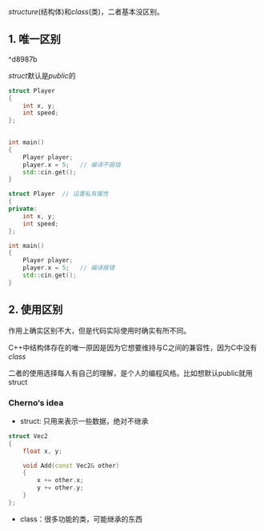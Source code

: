 *structure*(结构体)和*class*(类)，二者基本没区别。

## 1. 唯一区别

^d8987b

*struct*默认是*public*的

```cpp
struct Player
{	
	int x, y;
	int speed;
};

	
int main()
{
	Player player;
	player.x = 5;   // 编译不报错
	std::cin.get();
}
```

```cpp
struct Player  // 设置私有属性
{	
private:
	int x, y;
	int speed;
};

int main()
{
	Player player;
	player.x = 5;   // 编译报错
	std::cin.get();
}
```

## 2. 使用区别

作用上确实区别不大，但是代码实际使用时确实有所不同。

C++中结构体存在的唯一原因是因为它想要维持与C之间的兼容性，因为C中没有*class*

二者的使用选择每人有自己的理解，是个人的编程风格。比如想默认public就用struct


### Cherno‘s idea

- struct: 只用来表示一些数据，绝对不继承
```cpp
struct Vec2
{
	float x, y;

	void Add(const Vec2& other)
	{
		x += other.x;
		y += other.y;
	}
};

```

- class：很多功能的类，可能继承的东西